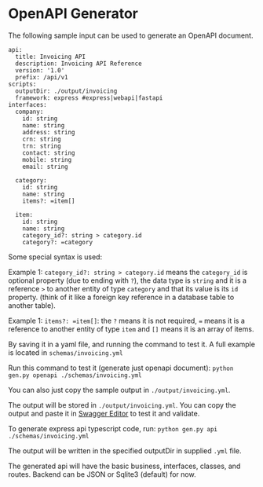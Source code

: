 # OpenAPI Generator

The following sample input can be used to generate an OpenAPI document. 

```
api:
  title: Invoicing API
  description: Invoicing API Reference
  version: '1.0'
  prefix: /api/v1
scripts:
  outputDir: ./output/invoicing
  framework: express #express|webapi|fastapi
interfaces:
  company:
    id: string
    name: string
    address: string
    crn: string
    trn: string
    contact: string
    mobile: string
    email: string

  category:
    id: string
    name: string
    items?: =item[]

  item:
    id: string
    name: string
    category_id?: string > category.id
    category?: =category
```

Some special syntax is used:

Example 1: `category_id?: string > category.id` means the `category_id` is optional property (due to ending with `?`), the data type is `string` and it is a reference `>` to another entity of type `category` and that its value is its `id` property. (think of it like a foreign key reference in a database table to another table).

Example 1: `items?: =item[]`: the `?` means it is not required, `=` means it is a reference to another entity of type `item` and `[]` means it is an array of items.


By saving it in a yaml file, and running the command to test it. A full example is located in `schemas/invoicing.yml`

Run this command to test it (generate just openapi document):
`python gen.py openapi ./schemas/invoicing.yml`

You can also just copy the sample output in `./output/invoicing.yml`.

The output will be stored in `./output/invoicing.yml`. You can copy the output and paste it in [Swagger Editor](https://editor.swagger.io/) to test it and validate.

To generate express api typescript code, run:
`python gen.py api ./schemas/invoicing.yml`

The output will be written in the specified outputDir in supplied `.yml` file.

The generated api will have the basic business, interfaces, classes, and routes. Backend can be JSON or Sqlite3 (default) for now.